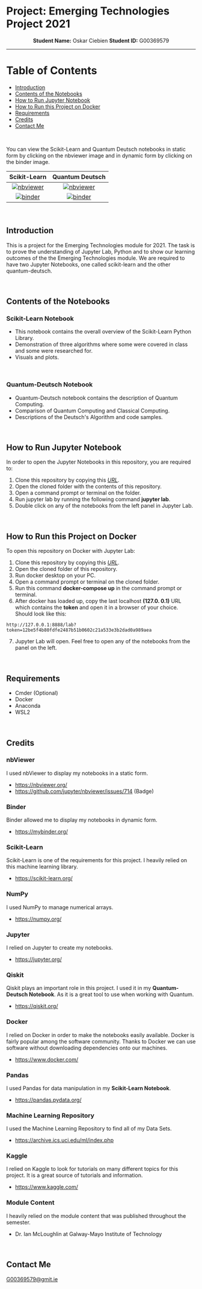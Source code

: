 # Project: Emerging Technologies Project 2021

<p align="center">
    <strong>Student Name:</strong> Oskar Ciebien   <strong>Student ID:</strong> G00369579
</p>

***

# Table of Contents
* [Introduction](#introduction)
* [Contents of the Notebooks](#contents-of-the-notebooks)
* [How to Run Jupyter Notebook](#how-to-run-jupyter-notebook)
* [How to Run this Project on Docker](#how-to-run-this-project-on-docker)
* [Requirements](#requirements)
* [Credits](#credits)
* [Contact Me](#contact-me)

<br>

You can view the Scikit-Learn and Quantum Deutsch notebooks in static form by clicking on the nbviewer image and in dynamic form by clicking on the binder image.

| Scikit-Learn  | Quantum Deutsch |
| :-: | :-: |
| [![nbviewer](https://raw.githubusercontent.com/jupyter/design/master/logos/Badges/nbviewer_badge.svg)](https://nbviewer.org/github/Oskar-Ciebien/Emerging-Technologies-Project/blob/main/scikit-learn.ipynb)  | [![nbviewer](https://raw.githubusercontent.com/jupyter/design/master/logos/Badges/nbviewer_badge.svg)](https://nbviewer.org/github/Oskar-Ciebien/Emerging-Technologies-Project/blob/main/quantum-deutsch.ipynb)  |
| [![binder](https://mybinder.org/static/images/badge_logo.svg?v=51b20aa16836ea83f5ed69194c660eb85c4c2c1e32565312baedb7d534e3ffcf592881dbbe3da441d8293ded842755c906b91fb4aadf15220cf48111ebf701c4)](https://mybinder.org/v2/gh/Oskar-Ciebien/Emerging-Technologies-Project/main?filepath=scikit-learn.ipynb)  | [![binder](https://mybinder.org/static/images/badge_logo.svg?v=51b20aa16836ea83f5ed69194c660eb85c4c2c1e32565312baedb7d534e3ffcf592881dbbe3da441d8293ded842755c906b91fb4aadf15220cf48111ebf701c4)](https://mybinder.org/v2/gh/Oskar-Ciebien/Emerging-Technologies-Project/main?filepath=quantum-deutsch.ipynb)  |

<br>

## Introduction

This is a project for the Emerging Technologies module for 2021. The task is to prove the understanding of Jupyter Lab, Python and to show our learning outcomes of the the Emerging Technologies module. We are required to have two Jupyter Notebooks, one called scikit-learn and the other quantum-deutsch.

<br>

## Contents of the Notebooks

### Scikit-Learn Notebook
- This notebook contains the overall overview of the Scikit-Learn Python Library.
- Demonstration of three algorithms where some were covered in class and some were researched for.
- Visuals and plots.

<br>

### Quantum-Deutsch Notebook
- Quantum-Deutsch notebook contains the description of Quantum Computing.
- Comparison of Quantum Computing and Classical Computing.
- Descriptions of the Deutsch's Algorithm and code samples.

<br>

## How to Run Jupyter Notebook

In order to open the Jupyter Notebooks in this repository, you are required to:
1. Clone this repository by copying this *[URL](https://github.com/Oskar-Ciebien/Emerging-Technologies-Project)*.
2. Open the cloned folder with the contents of this repository.
3. Open a command prompt or terminal on the folder.
4. Run jupyter lab by running the following command **jupyter lab**.
5. Double click on any of the notebooks from the left panel in Jupyter Lab.

<br>

## How to Run this Project on Docker

To open this repository on Docker with Jupyter Lab:
1. Clone this repository by copying this *[URL](https://github.com/Oskar-Ciebien/Emerging-Technologies-Project)*.
2. Open the cloned folder of this repository.
3. Run docker desktop on your PC.
4. Open a command prompt or terminal on the cloned folder.
5. Run this command **docker-compose up** in the command prompt or terminal.
6. After docker has loaded up, copy the last localhost **(127.0. 0.1)** URL which contains the **token** and open it in a browser of your choice. Should look like this:
```
http://127.0.0.1:8888/lab?token=12be5f4b80fdfe2487b51b0602c21a533e3b2dad0a989aea
```
7. Jupyter Lab will open. Feel free to open any of the notebooks from the panel on the left.

<br>

## Requirements
- Cmder (Optional)
- Docker
- Anaconda
- WSL2

<br>

## Credits

### nbViewer
I used nbViewer to display my notebooks in a static form.
- https://nbviewer.org/
- https://github.com/jupyter/nbviewer/issues/714 (Badge)

### Binder
Binder allowed me to display my notebooks in dynamic form.
- https://mybinder.org/

### Scikit-Learn
Scikit-Learn is one of the requirements for this project. I heavily relied on this machine learning library.
- https://scikit-learn.org/

### NumPy
I used NumPy to manage numerical arrays.
- https://numpy.org/

### Jupyter
I relied on Jupyter to create my notebooks.
- https://jupyter.org/

### Qiskit
Qiskit plays an important role in this project. I used it in my **Quantum-Deutsch Notebook**. As it is a great tool to use when working with Quantum.
- https://qiskit.org/

### Docker
I relied on Docker in order to make the notebooks easily available. Docker is fairly popular among the software community. Thanks to Docker we can use software without downloading dependencies onto our machines.
- https://www.docker.com/

### Pandas
I used Pandas for data manipulation in my **Scikit-Learn Notebook**.
- https://pandas.pydata.org/

### Machine Learning Repository
I used the Machine Learning Repository to find all of my Data Sets.
- https://archive.ics.uci.edu/ml/index.php

### Kaggle
I relied on Kaggle to look for tutorials on many different topics for this project. It is a great source of tutorials and information.
- https://www.kaggle.com/

### Module Content
I heavily relied on the module content that was published throughout the semester.
- Dr. Ian McLoughlin at Galway-Mayo Institute of Technology

<br>

## Contact Me
G00369579@gmit.ie